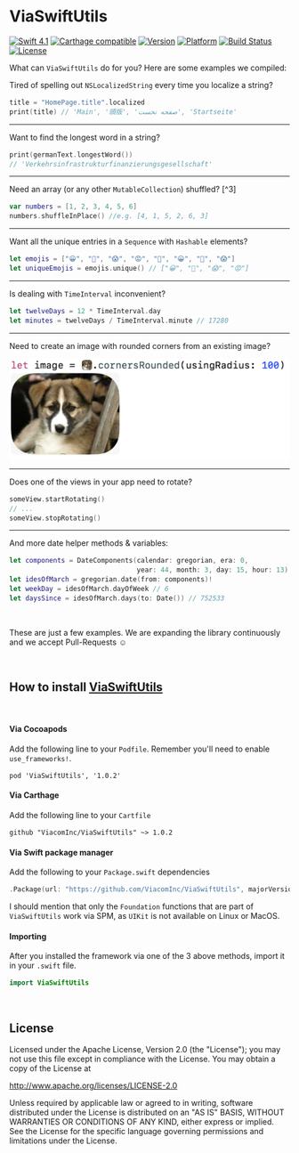 # ViaSwiftUtils

[![Swift 4.1](https://img.shields.io/badge/Swift-4.0-orange.svg?style=flat)](https://swift.org/)
[![Carthage compatible](https://img.shields.io/badge/Carthage-compatible-4BC51D.svg?style=flat)](https://github.com/Carthage/Carthage)
[![Version](https://img.shields.io/cocoapods/v/ViaSwiftUtils.svg?style=flat)](http://cocoapods.org/pods/ViaSwiftUtils)
[![Platform](https://img.shields.io/cocoapods/p/ViaSwiftUtils.svg?style=flat)](http://cocoapods.org/pods/ViaSwiftUtils)
[![Build Status](https://travis-ci.org/ViacomInc/ViaSwiftUtils.svg?branch=master)](https://travis-ci.org/ViacomInc/ViaSwiftUtils)
[![License](https://img.shields.io/cocoapods/l/ViaSwiftUtils.svg?style=flat)](http://cocoapods.org/pods/ViaSwiftUtils)

What can `ViaSwiftUtils` do for you? Here are some examples we compiled:


Tired of spelling out `NSLocalizedString` every time you localize a string?
```swift
title = "HomePage.title".localized
print(title) // 'Main', '頭版', 'صفحه نخست', 'Startseite'
```

--------

Want to find the longest word in a string?
```swift
print(germanText.longestWord())
// 'Verkehrsinfrastrukturfinanzierungsgesellschaft'
```

--------

Need an array (or any other `MutableCollection`) shuffled? [^3]
```swift
var numbers = [1, 2, 3, 4, 5, 6]
numbers.shuffleInPlace() //e.g. [4, 1, 5, 2, 6, 3]
```

--------

Want all the unique entries in a `Sequence` with `Hashable` elements?
```swift
let emojis = ["😀", "👀", "😱", "😡", "👀", "😀", "👀", "😱"]
let uniqueEmojis = emojis.unique() // ["😀", "👀", "😱", "😡"]
```

--------

Is dealing with `TimeInterval` inconvenient?
```swift
let twelveDays = 12 * TimeInterval.day
let minutes = twelveDays / TimeInterval.minute // 17280
```

--------

Need to create an image with rounded corners from an existing image?

![Rounded image](/Images/puppy.png)

--------

Does one of the views in your app need to rotate?
```swift
someView.startRotating()
// ...
someView.stopRotating()
```

--------

And more date helper methods & variables:
```swift
let components = DateComponents(calendar: gregorian, era: 0,
                                year: 44, month: 3, day: 15, hour: 13)
let idesOfMarch = gregorian.date(from: components)!
let weekDay = idesOfMarch.dayOfWeek // 6
let daysSince = idesOfMarch.days(to: Date()) // 752533
```

&nbsp;

These are just a few examples. We are expanding the library continuously and we accept Pull-Requests ☺️  

&nbsp;


## How to install [ViaSwiftUtils](https://github.com/ViacomInc/ViaSwiftUtils)

&nbsp;

#### Via Cocoapods
Add the following line to your `Podfile`.
Remember you'll need to enable `use_frameworks!`.
```
pod 'ViaSwiftUtils', '1.0.2'
```


#### Via Carthage
Add the following line to your `Cartfile`
```
github "ViacomInc/ViaSwiftUtils" ~> 1.0.2
```

#### Via Swift package manager

Add the following to your `Package.swift` dependencies
```swift
.Package(url: "https://github.com/ViacomInc/ViaSwiftUtils", majorVersion: 1, minor: 0),
```
I should mention that only the `Foundation` functions that are part of `ViaSwiftUtils` work via SPM, as `UIKit` is not available on Linux or MacOS.


#### Importing
After you installed the framework via one of the 3 above methods, import it in your `.swift` file.
```swift
import ViaSwiftUtils
```

&nbsp;


## License

Licensed under the Apache License, Version 2.0 (the "License");
you may not use this file except in compliance with the License.
You may obtain a copy of the License at

http://www.apache.org/licenses/LICENSE-2.0

Unless required by applicable law or agreed to in writing, software
distributed under the License is distributed on an "AS IS" BASIS,
WITHOUT WARRANTIES OR CONDITIONS OF ANY KIND, either express or implied.
See the License for the specific language governing permissions and
limitations under the License.
